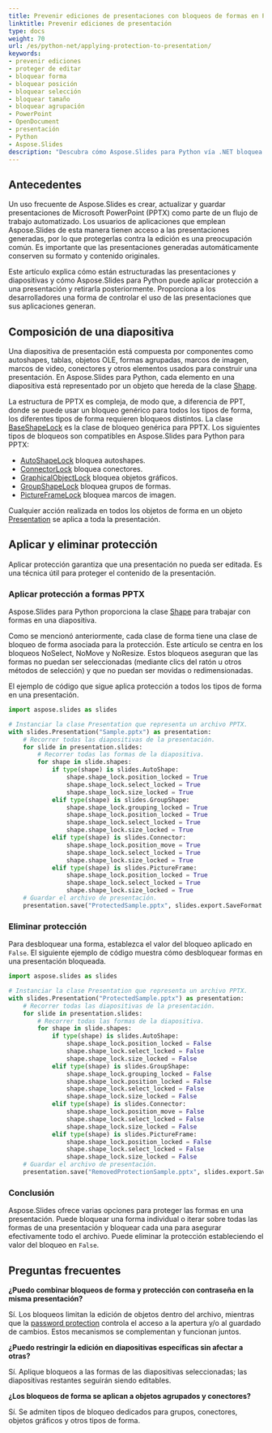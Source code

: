 ```yaml
---
title: Prevenir ediciones de presentaciones con bloqueos de formas en Python
linktitle: Prevenir ediciones de presentación
type: docs
weight: 70
url: /es/python-net/applying-protection-to-presentation/
keywords:
- prevenir ediciones
- proteger de editar
- bloquear forma
- bloquear posición
- bloquear selección
- bloquear tamaño
- bloquear agrupación
- PowerPoint
- OpenDocument
- presentación
- Python
- Aspose.Slides
description: "Descubra cómo Aspose.Slides para Python vía .NET bloquea o desbloquea formas en archivos PPT, PPTX y ODP, asegurando presentaciones mientras permite ediciones controladas y una entrega más rápida."
---
```


## **Antecedentes**

Un uso frecuente de Aspose.Slides es crear, actualizar y guardar presentaciones de Microsoft PowerPoint (PPTX) como parte de un flujo de trabajo automatizado. Los usuarios de aplicaciones que emplean Aspose.Slides de esta manera tienen acceso a las presentaciones generadas, por lo que protegerlas contra la edición es una preocupación común. Es importante que las presentaciones generadas automáticamente conserven su formato y contenido originales.

Este artículo explica cómo están estructuradas las presentaciones y diapositivas y cómo Aspose.Slides para Python puede aplicar protección a una presentación y retirarla posteriormente. Proporciona a los desarrolladores una forma de controlar el uso de las presentaciones que sus aplicaciones generan.

## **Composición de una diapositiva**

Una diapositiva de presentación está compuesta por componentes como autoshapes, tablas, objetos OLE, formas agrupadas, marcos de imagen, marcos de video, conectores y otros elementos usados para construir una presentación. En Aspose.Slides para Python, cada elemento en una diapositiva está representado por un objeto que hereda de la clase [Shape](https://reference.aspose.com/slides/python-net/aspose.slides/shape/).

La estructura de PPTX es compleja, de modo que, a diferencia de PPT, donde se puede usar un bloqueo genérico para todos los tipos de forma, los diferentes tipos de forma requieren bloqueos distintos. La clase [BaseShapeLock](https://reference.aspose.com/slides/python-net/aspose.slides/baseshapelock/) es la clase de bloqueo genérica para PPTX. Los siguientes tipos de bloqueos son compatibles en Aspose.Slides para Python para PPTX:

- [AutoShapeLock](https://reference.aspose.com/slides/python-net/aspose.slides/autoshapelock/) bloquea autoshapes.  
- [ConnectorLock](https://reference.aspose.com/slides/python-net/aspose.slides/connectorlock/) bloquea conectores.  
- [GraphicalObjectLock](https://reference.aspose.com/slides/python-net/aspose.slides/graphicalobjectlock/) bloquea objetos gráficos.  
- [GroupShapeLock](https://reference.aspose.com/slides/python-net/aspose.slides/groupshapelock/) bloquea grupos de formas.  
- [PictureFrameLock](https://reference.aspose.com/slides/python-net/aspose.slides/pictureframelock/) bloquea marcos de imagen.  

Cualquier acción realizada en todos los objetos de forma en un objeto [Presentation](https://reference.aspose.com/slides/python-net/aspose.slides/presentation/) se aplica a toda la presentación.

## **Aplicar y eliminar protección**

Aplicar protección garantiza que una presentación no pueda ser editada. Es una técnica útil para proteger el contenido de la presentación.

### **Aplicar protección a formas PPTX**

Aspose.Slides para Python proporciona la clase [Shape](https://reference.aspose.com/slides/python-net/aspose.slides/shape/) para trabajar con formas en una diapositiva.

Como se mencionó anteriormente, cada clase de forma tiene una clase de bloqueo de forma asociada para la protección. Este artículo se centra en los bloqueos NoSelect, NoMove y NoResize. Estos bloqueos aseguran que las formas no puedan ser seleccionadas (mediante clics del ratón u otros métodos de selección) y que no puedan ser movidas o redimensionadas.

El ejemplo de código que sigue aplica protección a todos los tipos de forma en una presentación.

```py
import aspose.slides as slides

# Instanciar la clase Presentation que representa un archivo PPTX.
with slides.Presentation("Sample.pptx") as presentation:
    # Recorrer todas las diapositivas de la presentación.
    for slide in presentation.slides:
        # Recorrer todas las formas de la diapositiva.
        for shape in slide.shapes:
            if type(shape) is slides.AutoShape:
                shape.shape_lock.position_locked = True
                shape.shape_lock.select_locked = True
                shape.shape_lock.size_locked = True
            elif type(shape) is slides.GroupShape:
                shape.shape_lock.grouping_locked = True
                shape.shape_lock.position_locked = True
                shape.shape_lock.select_locked = True
                shape.shape_lock.size_locked = True
            elif type(shape) is slides.Connector:
                shape.shape_lock.position_move = True
                shape.shape_lock.select_locked = True
                shape.shape_lock.size_locked = True
            elif type(shape) is slides.PictureFrame:
                shape.shape_lock.position_locked = True
                shape.shape_lock.select_locked = True
                shape.shape_lock.size_locked = True
    # Guardar el archivo de presentación.
    presentation.save("ProtectedSample.pptx", slides.export.SaveFormat.PPTX)
```

### **Eliminar protección**

Para desbloquear una forma, establezca el valor del bloqueo aplicado en `False`. El siguiente ejemplo de código muestra cómo desbloquear formas en una presentación bloqueada.

```py
import aspose.slides as slides

# Instanciar la clase Presentation que representa un archivo PPTX.
with slides.Presentation("ProtectedSample.pptx") as presentation:
    # Recorrer todas las diapositivas de la presentación.
    for slide in presentation.slides:
        # Recorrer todas las formas de la diapositiva.
        for shape in slide.shapes:
            if type(shape) is slides.AutoShape:
                shape.shape_lock.position_locked = False
                shape.shape_lock.select_locked = False
                shape.shape_lock.size_locked = False
            elif type(shape) is slides.GroupShape:
                shape.shape_lock.grouping_locked = False
                shape.shape_lock.position_locked = False
                shape.shape_lock.select_locked = False
                shape.shape_lock.size_locked = False
            elif type(shape) is slides.Connector:
                shape.shape_lock.position_move = False
                shape.shape_lock.select_locked = False
                shape.shape_lock.size_locked = False
            elif type(shape) is slides.PictureFrame:
                shape.shape_lock.position_locked = False
                shape.shape_lock.select_locked = False
                shape.shape_lock.size_locked = False
    # Guardar el archivo de presentación.
    presentation.save("RemovedProtectionSample.pptx", slides.export.SaveFormat.PPTX)
```

### **Conclusión**

Aspose.Slides ofrece varias opciones para proteger las formas en una presentación. Puede bloquear una forma individual o iterar sobre todas las formas de una presentación y bloquear cada una para asegurar efectivamente todo el archivo. Puede eliminar la protección estableciendo el valor del bloqueo en `False`.

## **Preguntas frecuentes**

**¿Puedo combinar bloqueos de forma y protección con contraseña en la misma presentación?**

Sí. Los bloqueos limitan la edición de objetos dentro del archivo, mientras que la [password protection](/slides/es/python-net/password-protected-presentation/) controla el acceso a la apertura y/o al guardado de cambios. Estos mecanismos se complementan y funcionan juntos.

**¿Puedo restringir la edición en diapositivas específicas sin afectar a otras?**

Sí. Aplique bloqueos a las formas de las diapositivas seleccionadas; las diapositivas restantes seguirán siendo editables.

**¿Los bloqueos de forma se aplican a objetos agrupados y conectores?**

Sí. Se admiten tipos de bloqueo dedicados para grupos, conectores, objetos gráficos y otros tipos de forma.